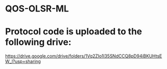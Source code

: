 # QOS-OLSR-ML

# Protocol code is uploaded to the following drive:
https://drive.google.com/drive/folders/1Vq2ZIo1l35SNdCCQ8pD94iBKUHtsEW_l?usp=sharing

